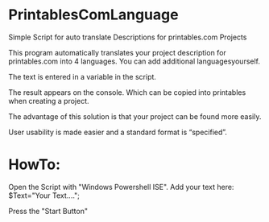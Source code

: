 # PrintablesComLanguage
Simple Script for auto translate Descriptions for printables.com Projects

This program automatically translates your project description for printables.com into 4 languages. You can add additional languages ​​yourself.

The text is entered in a variable in the script.

The result appears on the console. Which can be copied into printables when creating a project.

The advantage of this solution is that your project can be found more easily.

User usability is made easier and a standard format is “specified”.

# HowTo:
Open the Script with "Windows Powershell ISE".
Add your text here:
$Text="Your Text....";

Press the "Start Button"
